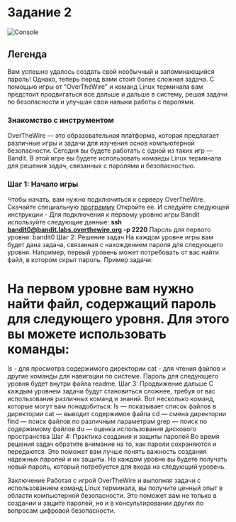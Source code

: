 # Задание 2
![Console](https://github.com/kvinokain/DUP01/blob/main/Foto/Konsol.jpg?raw=true)
## Легенда
Вам успешно удалось создать свой необычный и запоминающийся пароль! Однако, теперь перед вами стоит более сложная задача. С помощью игры от "OverTheWire" и команд Linux терминала вам предстоит продвигаться все дальше и дальше в систему, решая задачи по безопасности и улучшая свои навыки работы с паролями.
### Знакомство с инструментом
OverTheWire — это образовательная платформа, которая предлагает различные игры и задачи для изучения основ компьютерной безопасности. Сегодня вы будете работать с одной из таких игр — Bandit. В этой игре вы будете использовать команды Linux терминала для решения задач, связанных с паролями и безопасностью.
### Шаг 1: Начало игры
Чтобы начать, вам нужно подключиться к серверу OverTheWire. 
Скачайте специальную [программу](https://the.earth.li/~sgtatham/putty/latest/w64/putty.exe)
Откройте ее. И следуйте следующей инструкции - 
Для подключения к первому уровню игры Bandit используйте следующие данные:
**ssh bandit0@bandit.labs.overthewire.org -p 2220**
Пароль для первого уровня: bandit0
Шаг 2: Решение задач
На каждом уровне игры вам будет дана задача, связанная с нахождением пароля для следующего уровня. Например, первый уровень может потребовать от вас найти файл, в котором скрыт пароль.
Пример задачи:
# На первом уровне вам нужно найти файл, содержащий пароль для следующего уровня. Для этого вы можете использовать команды:
ls - для просмотра содержимого директории 
cat - для чтения файлов и другие команды для навигации по системе.
Пароль для следующего уровня будет внутри файла readme.
Шаг 3: Продвижение дальше
С каждым уровнем задачи будут становиться сложнее, требуя от вас использования различных команд и знаний. Вот несколько команд, которые могут вам понадобиться:
ls — показывает список файлов в директории
cat — выводит содержимое файла
cd — смена директории
find — поиск файлов по различным параметрам
grep — поиск по содержимому файлов
du — оценка использования дискового пространства
Шаг 4: Практика создания и защиты паролей
Во время решения задач обратите внимание на то, как пароли сохраняются и передаются. Это поможет вам лучше понять важность создания надежных паролей и их защиты. На каждом уровне вы будете получать новый пароль, который потребуется для входа на следующий уровень.

Заключение
Работая с игрой OverTheWire и выполняя задачи с использованием команд Linux терминала, вы получите ценный опыт в области компьютерной безопасности. Это поможет вам не только в создании и защите паролей, но и в консультировании других по вопросам цифровой безопасности.

